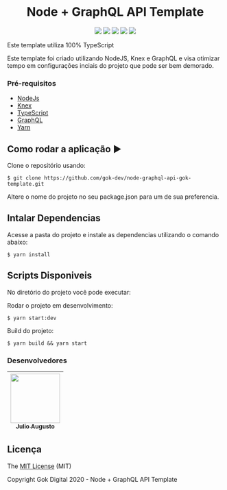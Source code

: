 <div>
  <h1 align="center">Node + GraphQL API Template</h1>
</div>

<p align="center">
  <img src="https://img.shields.io/static/v1?label=NodeJS&message=framework&color=green&style=for-the-badge&logo=NODEJS"/>
  <img src="https://img.shields.io/static/v1?label=GraphQL&message=language&color=e535ab&style=for-the-badge&logo=GRAPHQL"/>
  <img src="https://img.shields.io/static/v1?label=TypeScript&message=superset&color=blue&style=for-the-badge&logo=TYPESCRIPT"/>
  <img src="http://img.shields.io/static/v1?label=License&message=MIT&color=green&style=for-the-badge"/>
<!--   <img src="http://img.shields.io/static/v1?label=STATUS&message=EM%20DESENVOLVIMENTO&color=RED&style=for-the-badge"/> -->
  <img src="http://img.shields.io/static/v1?label=STATUS&message=CONCLUIDO&color=GREEN&style=for-the-badge"/>
</p>

<p align-"center">Este template utiliza 100% TypeScript</p>

Este template foi criado utilizando NodeJS, Knex e GraphQL e visa otimizar tempo em configurações inciais do projeto que pode ser bem demorado.

### Pré-requisitos

- [NodeJs](https://nodejs.org/en/)
- [Knex](http://knexjs.org/#Installation-browser)
- [TypeScript](https://www.typescriptlang.org/)
- [GraphQL](https://graphql.org/)
- [Yarn](https://yarnpkg.com/en/docs/install)

## Como rodar a aplicação :arrow_forward:

Clone o repositório usando:

```
$ git clone https://github.com/gok-dev/node-graphql-api-gok-template.git
```

Altere o nome do projeto no seu package.json para um de sua preferencia.

## Intalar Dependencias

Acesse a pasta do projeto e instale as dependencias utilizando o comando abaixo:

```
$ yarn install
```

## Scripts Disponiveis

No diretório do projeto você pode executar:

Rodar o projeto em desenvolvimento:

```
$ yarn start:dev
```

Build do projeto:

```
$ yarn build && yarn start
```

### Desenvolvedores

| [<img src="https://avatars0.githubusercontent.com/u/39813875?s=460&v=4" width=115 > <br> <sub> Julio Augusto </sub>](https://github.com/JulioAugustoS)
| :---:

## Licença 

The [MIT License]() (MIT)

Copyright Gok Digital 2020 - Node + GraphQL API Template
 

